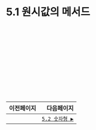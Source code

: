 # 5.1 원시값의 메서드   

　   
　   
　   
　   
　   
　   
---   
|이전페이지|다음페이지|
|:---|---:|
||[`5.2 숫자형 ▶`](./5.2_number.md)|
